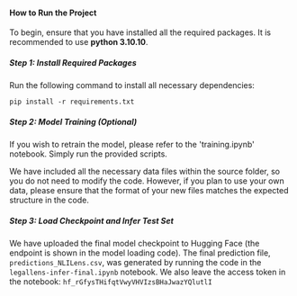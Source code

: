 #### How to Run the Project

To begin, ensure that you have installed all the required packages. It is recommended to use **python 3.10.10**.

##### Step 1: Install Required Packages

Run the following command to install all necessary dependencies:

```
pip install -r requirements.txt
```

##### Step 2: Model Training (Optional)

If you wish to retrain the model, please refer to the 'training.ipynb' notebook. Simply run the provided scripts.

We have included all the necessary data files within the source folder, so you do not need to modify the code. However, if you plan to use your own data, please ensure that the format of your new files matches the expected structure in the code.

##### Step 3: Load Checkpoint and Infer Test Set

We have uploaded the final model checkpoint to Hugging Face (the endpoint is shown in the model loading code). The final prediction file, `predictions_NLILens.csv`, was generated by running the code in the `legallens-infer-final.ipynb` notebook. We also leave the access token in the notebook: `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`
